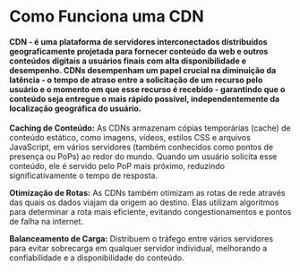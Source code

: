 # **Como Funciona uma CDN**

 #### CDN - é uma plataforma de servidores interconectados distribuídos geograficamente projetada para fornecer conteúdo da web e outros conteúdos digitais a usuários finais com alta disponibilidade e desempenho. CDNs desempenham um papel crucial na diminuição da latência - o tempo de atraso entre a solicitação de um recurso pelo usuário e o momento em que esse recurso é recebido - garantindo que o conteúdo seja entregue o mais rápido possível, independentemente da localização geográfica do usuário.

**Caching de Conteúdo:** As CDNs armazenam cópias temporárias (cache) de conteúdo estático, como imagens, vídeos, estilos CSS e arquivos JavaScript, em vários servidores (também conhecidos como pontos de presença ou PoPs) ao redor do mundo. Quando um usuário solicita esse conteúdo, ele é servido pelo PoP mais próximo, reduzindo significativamente o tempo de resposta.

**Otimização de Rotas:** As CDNs também otimizam as rotas de rede através das quais os dados viajam da origem ao destino. Elas utilizam algoritmos para determinar a rota mais eficiente, evitando congestionamentos e pontos de falha na internet.

**Balanceamento de Carga:** Distribuem o tráfego entre vários servidores para evitar sobrecarga em qualquer servidor individual, melhorando a confiabilidade e a disponibilidade do conteúdo.